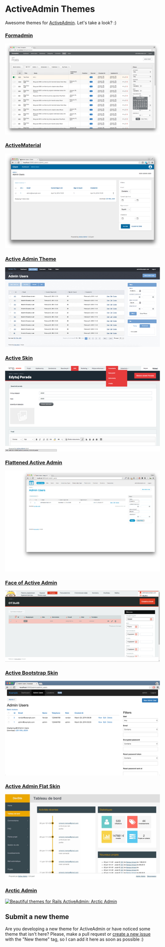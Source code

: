 # ActiveAdmin Themes
Awesome themes for [ActiveAdmin](www.activeadmin.info). Let's take a look? :)

### [Formadmin](https://github.com/formaweb/formadmin)
[![Modern and responsive theme for Active Admin used by Formaweb.](img/formadmin.png)](https://github.com/formaweb/formadmin)

### [ActiveMaterial](https://github.com/vigetlabs/active_material)
[![Beautiful themes for Rails ActiveAdmin: ActiveMaterial, based on Google's Material design](img/active_material.png)](https://github.com/vigetlabs/active_material)

### [Active Admin Theme](https://github.com/activeadmin-plugins/active_admin_theme)
[![Beautiful themes for Rails ActiveAdmin: Active Admin Theme](img/active_admin_theme.png)](https://github.com/activeadmin-plugins/active_admin_theme)

### [Active Skin](https://github.com/rstgroup/active_skin)
[![Beautiful themes for Rails ActiveAdmin: Active Skin](img/active_skin.png)](https://github.com/rstgroup/active_skin)

### [Flattened Active Admin](https://github.com/Papercloud/flattened_active_admin)
[![Beautiful themes for Rails ActiveAdmin: Flattened Active Admin](img/flattened_active_admin.png)](https://github.com/Papercloud/flattened_active_admin)

### [Face of Active Admin](https://github.com/kvokka/face_of_active_admin)
[![Beautiful themes for Rails ActiveAdmin: Face of Active Admin](img/face_of_active_admin.png)](https://github.com/kvokka/face_of_active_admin)

### [Active Bootstrap Skin](https://github.com/vinhnglx/active_bootstrap_skin)
[![Beautiful themes for Rails ActiveAdmin: Active Bootstrap Skin](img/active_bootstrap_skin.png)](https://github.com/vinhnglx/active_bootstrap_skin)

### [Active Admin Flat Skin](https://github.com/ayann/active_admin_flat_skin)
[![Beautiful themes for Rails ActiveAdmin: Active Admin Flat Skin](img/active_admin_flat_skin.jpg)](https://github.com/ayann/active_admin_flat_skin)

### [Arctic Admin](https://github.com/cle61/arctic_admin)
[![Beautiful themes for Rails ActiveAdmin: Arctic Admin](img/arctic_admin.jpg)](https://github.com/cle61/arctic_admin)

## Submit a new theme
Are you developing a new theme for ActiveAdmin or have noticed some theme that isn't here? Please, make a pull request or [create a new issue](https://github.com/paladini/activeadmin-themes/issues/new) with the "New theme" tag, so I can add it here as soon as possible :)
